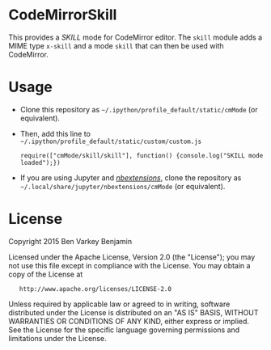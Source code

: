# CodeMirrorSkill

This provides a *SKILL* mode for CodeMirror editor.
The `skill` module adds a MIME type `x-skill` and a mode `skill` that can then be used with CodeMirror.

# Usage
* Clone this repository as `~/.ipython/profile_default/static/cmMode` (or equivalent).
* Then, add this line to `~/.ipython/profile_default/static/custom/custom.js`
  
  `require(["cmMode/skill/skill"], function() {console.log("SKILL mode loaded");})`

* If you are using Jupyter and 
  [*nbextensions*](https://github.com/ipython-contrib/IPython-notebook-extensions),
  clone the repository as `~/.local/share/jupyter/nbextensions/cmMode` (or
  equivalent).

# License
   Copyright 2015 Ben Varkey Benjamin

   Licensed under the Apache License, Version 2.0 (the "License");
   you may not use this file except in compliance with the License.
   You may obtain a copy of the License at

       http://www.apache.org/licenses/LICENSE-2.0

   Unless required by applicable law or agreed to in writing, software
   distributed under the License is distributed on an "AS IS" BASIS,
   WITHOUT WARRANTIES OR CONDITIONS OF ANY KIND, either express or implied.
   See the License for the specific language governing permissions and
   limitations under the License.
